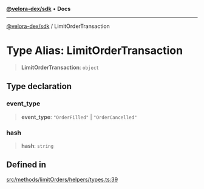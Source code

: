 [**@velora-dex/sdk**](../README.md) • **Docs**

***

[@velora-dex/sdk](../globals.md) / LimitOrderTransaction

# Type Alias: LimitOrderTransaction

> **LimitOrderTransaction**: `object`

## Type declaration

### event\_type

> **event\_type**: `"OrderFilled"` \| `"OrderCancelled"`

### hash

> **hash**: `string`

## Defined in

[src/methods/limitOrders/helpers/types.ts:39](https://github.com/VeloraDEX/sdk/blob/master/src/methods/limitOrders/helpers/types.ts#L39)
